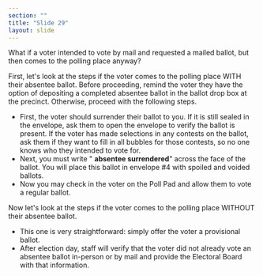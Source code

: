 ```yaml
---
section: ""
title: "Slide 29"
layout: slide
---
```


What if a voter intended to vote by mail and requested a mailed ballot, but then comes to the polling place anyway?

First, let's look at the steps if the voter comes to the polling place WITH their absentee ballot. Before proceeding, remind the voter they have the option of depositing a completed absentee ballot in the ballot drop box at the precinct. Otherwise, proceed with the following steps.

- First, the voter should surrender their ballot to you. If it is still sealed in the envelope, ask them to open the envelope to verify the ballot is present. If the voter has made selections in any contests on the ballot, ask them if they want to fill in all bubbles for those contests, so no one knows who they intended to vote for.
- Next, you must write " **absentee surrendered**" across the face of the ballot. You will place this ballot in envelope #4 with spoiled and voided ballots.
- Now you may check in the voter on the Poll Pad and allow them to vote a regular ballot.

Now let's look at the steps if the voter comes to the polling place WITHOUT their absentee ballot.

- This one is very straightforward: simply offer the voter a provisional ballot.
- After election day, staff will verify that the voter did not already vote an absentee ballot in-person or by mail and provide the Electoral Board with that information.